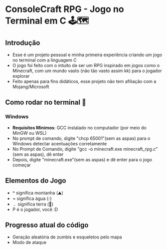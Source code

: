 # ConsoleCraft RPG - Jogo no Terminal em C 🕹🗺
## Introdução 
  - Esse é um projeto pessoal e minha primeira experiência criando um jogo no terminal com a linguagem C
  - O jogo foi feito com o intuito de ser um RPG inspirado em jogos como o Minecraft, com um mundo vasto (não tão vasto assim kk) para o jogador explorar
  - Feito apenas para fins didáticos, esse projeto não tem afiliação com a Mojang/Microsoft
## Como rodar no terminal 📜
### Windows
  - **Requisitos Mínimos**: GCC instalado no computador (por meio do MinGW ou WSL)
  - No prompt de comando, digite "chcp 65001"(sem as aspas) para o Windows detectar acentuações corretamente
  - No Prompt de Comando, digite "gcc -o minecraft.exe minecraft_rpg.c"(sem as aspas), dê enter
  - Depois, digite "minecraft.exe"(sem as aspas) e dê enter para o jogo começar
## Elementos do Jogo
  -  **^**  significa montanha (⛰)
  -  **~**  significa água (💧)
  -  &nbsp;**.**&nbsp;  significa terra (🌳)
  - P é o jogador, você :D
## Progresso atual do código
  - Geração aleatória de zumbis e esqueletos pelo mapa
  - Modo de ataque

